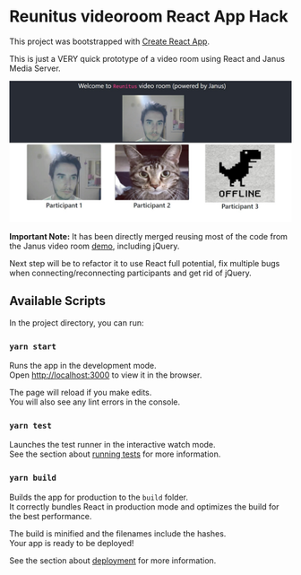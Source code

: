 # Reunitus videoroom React App Hack

This project was bootstrapped with [Create React App](https://github.com/facebook/create-react-app).

This is just a VERY quick prototype of a video room using React and Janus Media Server.

![Example Image](https://raw.githubusercontent.com/agonza1/reunitus/main/reunitus_example.jpg)

**Important Note:**
It has been directly merged reusing most of the code from the Janus video room [demo](https://github.com/meetecho/janus-gateway/blob/master/html/videoroomtest.js), including jQuery.

Next step will be to refactor it to use React full potential, fix multiple bugs when connecting/reconnecting participants and get rid of jQuery.

## Available Scripts

In the project directory, you can run:

### `yarn start`

Runs the app in the development mode.\
Open [http://localhost:3000](http://localhost:3000) to view it in the browser.

The page will reload if you make edits.\
You will also see any lint errors in the console.

### `yarn test`

Launches the test runner in the interactive watch mode.\
See the section about [running tests](https://facebook.github.io/create-react-app/docs/running-tests) for more information.

### `yarn build`

Builds the app for production to the `build` folder.\
It correctly bundles React in production mode and optimizes the build for the best performance.

The build is minified and the filenames include the hashes.\
Your app is ready to be deployed!

See the section about [deployment](https://facebook.github.io/create-react-app/docs/deployment) for more information.